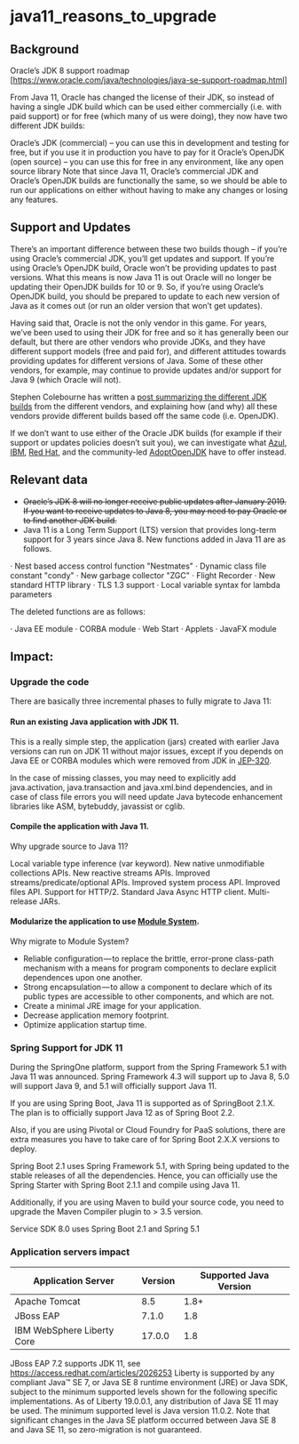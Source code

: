 # java11_reasons_to_upgrade

## Background

Oracle’s JDK 8 support roadmap [https://www.oracle.com/java/technologies/java-se-support-roadmap.html]

From Java 11, Oracle has changed the license of their JDK, so instead of having a single JDK build which can be used either commercially (i.e. with paid support) or for free (which many of us were doing), they now have two different JDK builds:

Oracle’s JDK (commercial) – you can use this in development and testing for free, but if you use it in production you have to pay for it
Oracle’s OpenJDK (open source) – you can use this for free in any environment, like any open source library
Note that since Java 11, Oracle’s commercial JDK and Oracle’s OpenJDK builds are functionally the same, so we should be able to run our applications on either without having to make any changes or losing any features.

## Support and Updates

There’s an important difference between these two builds though – if you’re using Oracle’s commercial JDK, you’ll get updates and support.  If you’re using Oracle’s OpenJDK build, Oracle won’t be providing updates to past versions. What this means is now Java 11 is out Oracle will no longer be updating their OpenJDK builds for 10 or 9. So, if you’re using Oracle’s OpenJDK build, you should be prepared to update to each new version of Java as it comes out (or run an older version that won’t get updates).

Having said that, Oracle is not the only vendor in this game.  For years, we’ve been used to using their JDK for free and so it has generally been our default, but there are other vendors who provide JDKs, and they have different support models (free and paid for), and different attitudes towards providing updates for different versions of Java.  Some of these other vendors, for example, may continue to provide updates and/or support for Java 9 (which Oracle will not).

Stephen Colebourne has written a [post summarizing the different JDK builds](https://blog.joda.org/2018/09/time-to-look-beyond-oracles-jdk.html?m=1) from the different vendors, and explaining how (and why) all these vendors provide different builds based off the same code (i.e. OpenJDK).

If we don’t want to use either of the Oracle JDK builds (for example if their support or updates policies doesn’t suit you), we can investigate what [Azul](https://www.azul.com/products/zulu-enterprise/), [IBM](https://developer.ibm.com/javasdk/support/lifecycle/), [Red Hat](https://access.redhat.com/articles/1299013), and the community-led [AdoptOpenJDK](https://adoptopenjdk.net/) have to offer instead.

## Relevant data

- ~~Oracle’s JDK 8 will no longer receive public updates after January 2019. If you want to receive updates to Java 8, you may need to pay Oracle or to find another JDK build.~~
- Java 11 is a Long Term Support (LTS) version that provides long-term support for 3 years since Java 8.
New functions added in Java 11 are as follows.

· Nest based access control function "Nestmates"
· Dynamic class file constant "condy"
· New garbage collector "ZGC"
· Flight Recorder
· New standard HTTP library · TLS 1.3 support · Local variable syntax for lambda parameters

The deleted functions are as follows:

· Java EE module · CORBA module · Web Start
· Applets
· JavaFX module

## Impact:
### Upgrade the code
There are basically three incremental phases to fully migrate to Java 11:

#### Run an existing Java application with JDK 11.
This is a really simple step, the application (jars) created with earlier Java versions can run on JDK 11 without major issues, except if you depends on Java EE or CORBA modules which were removed from JDK in [JEP-320](http://openjdk.java.net/jeps/320).

In the case of missing classes, you may need to explicitly add java.activation, java.transaction and java.xml.bind dependencies, and in case of class file errors you will need update Java bytecode enhancement libraries like ASM, bytebuddy, javassist or cglib.

#### Compile the application with Java 11.
Why upgrade source to Java 11?

Local variable type inference (var keyword).
New native unmodifiable collections APIs.
New reactive streams APIs.
Improved streams/predicate/optional APIs.
Improved system process API.
Improved files API.
Support for HTTP/2.
Standard Java Async HTTP client.
Multi-release JARs.

#### Modularize the application to use [Module System](http://openjdk.java.net/projects/jigsaw/spec/).
Why migrate to Module System?

- Reliable configuration — to replace the brittle, error-prone class-path mechanism with a means for program components to declare explicit dependences upon one another.
- Strong encapsulation — to allow a component to declare which of its public types are accessible to other components, and which are not.
- Create a minimal JRE image for your application.
- Decrease application memory footprint.
- Optimize application startup time.


### Spring Support for JDK 11
During the SpringOne platform, support from the Spring Framework 5.1 with Java 11 was announced. Spring Framework 4.3 will support up to Java 8, 5.0 will support Java 9, and 5.1 will officially support Java 11.

If you are using Spring Boot, Java 11 is supported as of SpringBoot 2.1.X. The plan is to officially support Java 12 as of Spring Boot 2.2.

Also, if you are using Pivotal or Cloud Foundry for PaaS solutions, there are extra measures you have to take care of for Spring Boot 2.X.X versions to deploy.

Spring Boot 2.1 uses Spring Framework 5.1, with Spring being updated to the stable releases of all the dependencies. Hence, you can officially use the Spring Starter with Spring Boot 2.1.1 and compile using Java 11.

Additionally, if you are using Maven to build your source code, you need to upgrade the Maven Compiler plugin to > 3.5 version.

Service SDK 8.0 uses Spring Boot 2.1 and Spring 5.1

### Application servers impact

| Application Server  | Version  | Supported Java Version  |  
|----------------------------|----------|------|
| Apache Tomcat              | 8.5      | 1.8+ | 
| JBoss EAP                  | 7.1.0    | 1.8  |  
| IBM WebSphere Liberty Core | 17.0.0   | 1.8  |  


JBoss EAP 7.2 supports JDK 11, see https://access.redhat.com/articles/2026253
Liberty is supported by any compliant Java™ SE 7, or Java SE 8 runtime environment (JRE) or Java SDK, subject to the minimum supported levels shown for the following specific implementations.
As of Liberty 19.0.0.1, any distribution of Java SE 11 may be used. The minimum supported level is Java version 11.0.2. Note that significant changes in the Java SE platform occurred between Java SE 8 and Java SE 11, so zero-migration is not guaranteed.